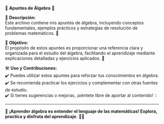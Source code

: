🔷 **Apuntes de Álgebra** 🔷  

📌 **Descripción:**  
Este archivo contiene mis apuntes de álgebra, incluyendo conceptos fundamentales, ejemplos prácticos y estrategias de resolución de problemas matemáticos. 🧩  

🎯 **Objetivo:**  
El propósito de estos apuntes es proporcionar una referencia clara y organizada para el estudio del álgebra, facilitando el aprendizaje mediante explicaciones detalladas y ejercicios aplicados. 🚀  

🛠️ **Uso y Contribuciones:**  
✔️ Puedes utilizar estos apuntes para reforzar tus conocimientos en álgebra.  
✔️ Se recomienda practicar los ejercicios y complementar con otras fuentes de estudio.  
✔️ Si tienes sugerencias o mejoras, ¡siéntete libre de aportar al contenido! 💡  

---

📢 **¡Aprender álgebra es entender el lenguaje de las matemáticas! Explora, practica y disfruta del aprendizaje.** 📖✨  